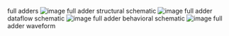 full adders
![image](https://github.com/user-attachments/assets/8fbd2713-832f-4126-a561-ff60d97d9210)
full adder structural schematic
![image](https://github.com/user-attachments/assets/2fd96704-4379-4b81-b930-45678afa1913)
full adder dataflow schematic
![image](https://github.com/user-attachments/assets/3fd2f237-0b53-47c3-b6a2-8e3bbf27c077)
full adder behavioral schematic
![image](https://github.com/user-attachments/assets/d17487ed-c129-4c1d-83b4-4430224fdeab)
full adder waveform
